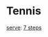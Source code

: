 # Tennis

[serve](https://en.wikipedia.org/wiki/Serve_(tennis)):
[7 steps](https://www.feeltennis.net/serve-technique/)
